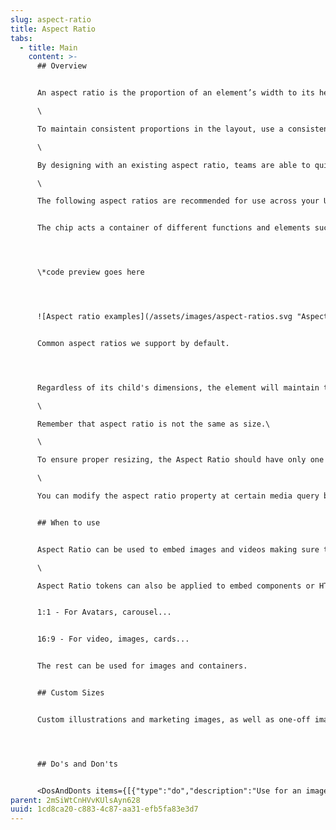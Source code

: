 ```yaml
---
slug: aspect-ratio
title: Aspect Ratio
tabs:
  - title: Main
    content: >-
      ## Overview


      An aspect ratio is the proportion of an element’s width to its height. Aspect ratios are written as width:height.\

      \

      To maintain consistent proportions in the layout, use a consistent aspect ratio on elements like images, videos, and or other HTML elements.\

      \

      By designing with an existing aspect ratio, teams are able to quickly build UIs using existing classes and components.\

      \

      The following aspect ratios are recommended for use across your UI: 16:9; 3:2; 4:3; 1:1; 3:4; 2:3.


      The chip acts a container of different functions and elements such as an avatar, text, or an icon. They can also be closed or removed.




      \*code preview goes here




      ![Aspect ratio examples](/assets/images/aspect-ratios.svg "Aspect ratio examples")


      Common aspect ratios we support by default.




      Regardless of its child's dimensions, the element will maintain the specified aspect ratio or calculate and maintain an aspect ratio based on a provided width and height. It prevents skewing, cropping, etc.\

      \

      Remember that aspect ratio is not the same as size.\

      \

      To ensure proper resizing, the Aspect Ratio should have only one child element that completely fits within its bounding box. This can be accomplished by utilizing an absolutely positioned [Box primitive](https://atomlearning.design/components/layout/box).\

      \

      You can modify the aspect ratio property at certain media query breakpoints.


      ## When to use


      Aspect Ratio can be used to embed images and videos making sure they scale correctly.\

      \

      Aspect Ratio tokens can also be applied to embed components or HTML elements that require a specific width-to-height ratio. For example, this could be useful when aligning an HTML element with an image in a two-column layout.


      1:1 - For Avatars, carousel...


      16:9 - For video, images, cards...


      The rest can be used for images and containers. 


      ## Custom Sizes


      Custom illustrations and marketing images, as well as one-off images, can use aspect ratios that are specific to their design requirements and don't necessarily need to conform to these standard ratios.




      ## Do's and Don'ts


      <DosAndDonts items={[{"type":"do","description":"Use for an image or embedded video, and have it resize at a specific ratio.","image":"/assets/images/aspectratio-01-1-.png"},{"type":"dont","description":"Don’t use with fixed size (width & height) elements, as those will not adhere to the width-to-height ratio."},{"type":"do","description":"Use to embed a component or other HTML element."},{"type":"dont","description":"Don’t use without any child elements, because this is only a container element."},{"type":"do","description":"Choose an appropriate aspect ratio to keep information visible."},{"type":"avoid","description":"Cropping elements like images since it will change the original aspect ratio. "},{"type":"do","description":"Use our defined aspect ratios for standard components."},{"type":"avoid","description":"Using other aspect ratios for example in Card component. "}]} />
parent: 2mSiWtCnHVvKUlsAyn628
uuid: 1cd8ca20-c883-4c87-aa31-efb5fa83e3d7
---
```

